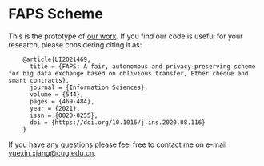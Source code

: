 # FAPS Scheme

This is the prototype of [our work](https://www.sciencedirect.com/science/article/abs/pii/S0020025520308823). If you find our code is useful for your research, please considering citing it as:

        @article{LI2021469,
          title = {FAPS: A fair, autonomous and privacy-preserving scheme for big data exchange based on oblivious transfer, Ether cheque and smart contracts},
          journal = {Information Sciences},
          volume = {544},
          pages = {469-484},
          year = {2021},
          issn = {0020-0255},
          doi = {https://doi.org/10.1016/j.ins.2020.08.116}
        }

If you have any questions please feel free to contact me on e-mail yuexin.xiang@cug.edu.cn.
